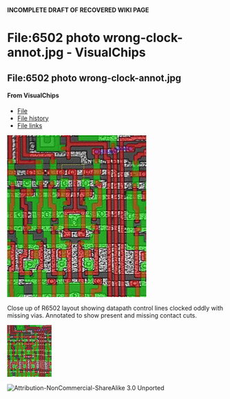 **INCOMPLETE DRAFT OF RECOVERED WIKI PAGE**

# File:6502 photo wrong-clock-annot.jpg - VisualChips


	

	
	


## File:6502 photo wrong-clock-annot.jpg


	

		


#### From VisualChips


		

		

		

- [File](#file)
- [File history](#filehistory)
- [File links](#filelinks)

![File:6502 photo wrong-clock-annot.jpg](images/9/97/6502_photo_wrong-clock-annot.jpg)


Close up of R6502 layout showing datapath control lines clocked oddly with missing vias. Annotated to show present and missing contact cuts.



![Thumbnail for version as of 09:42, 29 December 2011](images/thumb/9/97/6502_photo_wrong-clock-annot.jpg/103px-6502_photo_wrong-clock-annot.jpg)



![Attribution-NonCommercial-ShareAlike 3.0 Unported](http://i.creativecommons.org/l/by-nc-sa/3.0/88x31.png)

